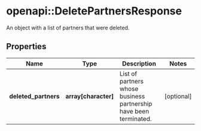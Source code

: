 # openapi::DeletePartnersResponse

An object with a list of partners that were deleted.

## Properties
Name | Type | Description | Notes
------------ | ------------- | ------------- | -------------
**deleted_partners** | **array[character]** | List of partners whose business partnership have been terminated. | [optional] 


